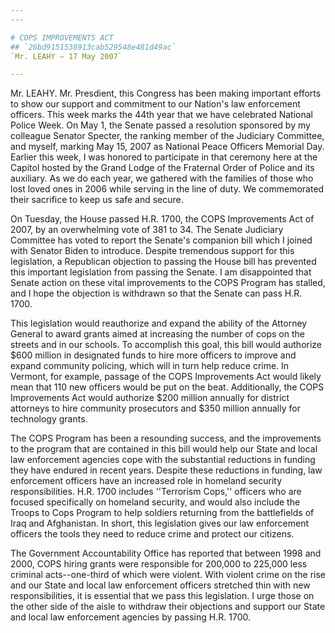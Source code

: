 ```yaml
---
---

# COPS IMPROVEMENTS ACT
## `26bd9151538913cab529548e481d49ac`
`Mr. LEAHY — 17 May 2007`

---
```



Mr. LEAHY. Mr. Presdient, this Congress has been making important 
efforts to show our support and commitment to our Nation's law 
enforcement officers. This week marks the 44th year that we have 
celebrated National Police Week. On May 1, the Senate passed a 
resolution sponsored by my colleague Senator Specter, the ranking 
member of the Judiciary Committee, and myself, marking May 15, 2007 as 
National Peace Officers Memorial Day. Earlier this week, I was honored 
to participate in that ceremony here at the Capitol hosted by the Grand 
Lodge of the Fraternal Order of Police and its auxiliary. As we do each 
year, we gathered with the families of those who lost loved ones in 
2006 while serving in the line of duty. We commemorated their sacrifice 
to keep us safe and secure.

On Tuesday, the House passed H.R. 1700, the COPS Improvements Act of 
2007, by an overwhelming vote of 381 to 34. The Senate Judiciary 
Committee has voted to report the Senate's companion bill which I 
joined with Senator Biden to introduce. Despite tremendous support for 
this legislation, a Republican objection to passing the House bill has 
prevented this important legislation from passing the Senate. I am 
disappointed that Senate action on these vital improvements to the COPS 
Program has stalled, and I hope the objection is withdrawn so that the 
Senate can pass H.R. 1700.

This legislation would reauthorize and expand the ability of the 
Attorney General to award grants aimed at increasing the number of cops 
on the streets and in our schools. To accomplish this goal, this bill 
would authorize $600 million in designated funds to hire more officers 
to improve and expand community policing, which will in turn help 
reduce crime. In Vermont, for example, passage of the COPS Improvements 
Act would likely mean that 110 new officers would be put on the beat. 
Additionally, the COPS Improvements Act would authorize $200 million 
annually for district attorneys to hire community prosecutors and $350 
million annually for technology grants.

The COPS Program has been a resounding success, and the improvements 
to the program that are contained in this bill would help our State and 
local law enforcement agencies cope with the substantial reductions in 
funding they have endured in recent years. Despite these reductions in 
funding, law enforcement officers have an increased role in homeland 
security responsibilities. H.R. 1700 includes ''Terrorism Cops,'' 
officers who are focused specifically on homeland security, and would 
also include the Troops to Cops Program to help soldiers returning from 
the battlefields of Iraq and Afghanistan. In short, this legislation 
gives our law enforcement officers the tools they need to reduce crime 
and protect our citizens.

The Government Accountability Office has reported that between 1998 
and 2000, COPS hiring grants were responsible for 200,000 to 225,000 
less criminal acts--one-third of which were violent. With violent crime 
on the rise and our State and local law enforcement officers stretched 
thin with new responsibilities, it is essential that we pass this 
legislation. I urge those on the other side of the aisle to withdraw 
their objections and support our State and local law enforcement 
agencies by passing H.R. 1700.
